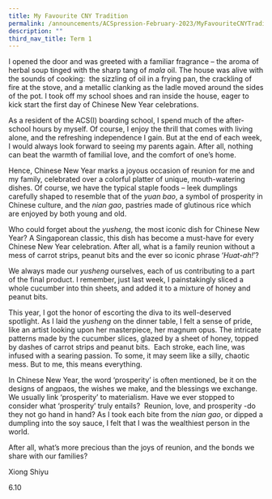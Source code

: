 ```yaml
---
title: My Favourite CNY Tradition
permalink: /announcements/ACSpression-February-2023/MyFavouriteCNYTradition/
description: ""
third_nav_title: Term 1
---
```

I opened the door and was greeted with a familiar fragrance – the aroma of herbal soup tinged with the sharp tang of _mala_ oil. The house was alive with the sounds of cooking:  the sizzling of oil in a frying pan, the crackling of fire at the stove, and a metallic clanking as the ladle moved around the sides of the pot. I took off my school shoes and ran inside the house, eager to kick start the first day of Chinese New Year celebrations.

As a resident of the ACS(I) boarding school, I spend much of the after-school hours by myself. Of course, I enjoy the thrill that comes with living alone, and the refreshing independence I gain. But at the end of each week, I would always look forward to seeing my parents again. After all, nothing can beat the warmth of familial love, and the comfort of one’s home.

Hence, Chinese New Year marks a joyous occasion of reunion for me and my family, celebrated over a colorful platter of unique, mouth-watering dishes. Of course, we have the typical staple foods – leek dumplings carefully shaped to resemble that of the _yuan bao_, a symbol of prosperity in Chinese culture, and the _nian gao_, pastries made of glutinous rice which are enjoyed by both young and old.

Who could forget about the _yusheng_, the most iconic dish for Chinese New Year? A Singaporean classic, this dish has become a must-have for every Chinese New Year celebration. After all, what is a family reunion without a mess of carrot strips, peanut bits and the ever so iconic phrase ‘_Huat-ah!_’?

We always made our _yusheng_ ourselves, each of us contributing to a part of the final product. I remember, just last week, I painstakingly sliced a whole cucumber into thin sheets, and added it to a mixture of honey and peanut bits.

This year, I got the honor of escorting the diva to its well-deserved spotlight. As I laid the _yusheng_ on the dinner table, I felt a sense of pride, like an artist looking upon her masterpiece, her magnum opus. The intricate patterns made by the cucumber slices, glazed by a sheet of honey, topped by dashes of carrot strips and peanut bits.  Each stroke, each line, was infused with a searing passion. To some, it may seem like a silly, chaotic mess. But to me, this means everything.

In Chinese New Year, the word ‘prosperity’ is often mentioned, be it on the designs of angpaos, the wishes we make, and the blessings we exchange. We usually link ‘prosperity’ to materialism. Have we ever stopped to consider what ‘prosperity’ truly entails?  Reunion, love, and prosperity -do they not go hand in hand? As I took each bite from the _nian gao_, or dipped a dumpling into the soy sauce, I felt that I was the wealthiest person in the world.

After all, what’s more precious than the joys of reunion, and the bonds we share with our families?

Xiong Shiyu

6.10